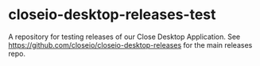 # closeio-desktop-releases-test
A repository for testing releases of our Close Desktop Application. See https://github.com/closeio/closeio-desktop-releases for the main releases repo.
